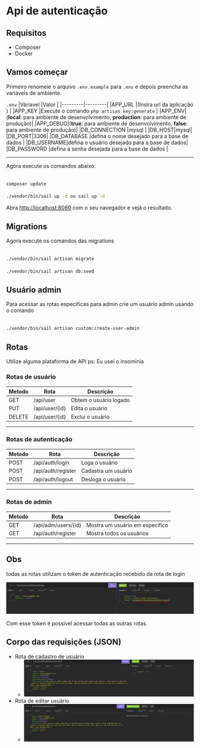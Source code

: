 # Api de autenticação

## Requisitos

- Composer
- Docker
## Vamos começar

Primeiro renomeie o arquivo `.env.example` para `.env` e depois preencha as variáveis de ambiente.


`.env`
|Váriavel  |Valor  |
|---------|---------|
|APP_URL     |(Insira url da aplicação )      |
|APP_KEY     |Execute o comando `php artisan key:generate`         |
|APP_ENV|(**local**: para ambiente de desenvolvimento, **production**: para ambiente de produção)|
|APP_DEBUG|(**true**: para ambiente de desenvolvimento, **false**: para ambiente de produção)|
|DB_CONNECTION     |mysql        |
|DB_HOST|mysql|
|DB_PORT|3306|
|DB_DATABASE     |defina o nome desejado para a base de dados         |
|DB_USERNAME|defina o usuário desejado para a base de dados|
|DB_PASSWORD     |defina a senha desejada para a base de dados         |
   

--------

Agora execute os comandos abaixo: 

```bash

composer update

./vendor/bin/sail up -d ou sail up -d

```

Abra [http://localhost:8080](http://localhost:8080) com o seu navegador e vejá o resultado.

## Migrations

Agora execute os comandos das migrations

```bash

./vendor/bin/sail artisan migrate

./vendor/bin/sail artisan db:seed

```
## Usuário admin
Para acessar as rotas especificas para admin crie um usuário admin usando o comando

```bash

./vendor/bin/sail artisan custom:create-user-admin

```

## Rotas

Utilize alguma plataforma de API
ps: Eu usei o insominia

### Rotas de usuário
    
|Metodo  |Rota  |Descrição  |
|---------|---------|---------|
|GET     |/api/user         |Obtem o usuário logado         |
|PUT     |/api/user/{id}         |Edita o usuário         |
|DELETE     |/api/user/{id}         |Exclui o usuário         |



----
### Rotas de autenticação

|Metodo  |Rota  |Descrição  |
|---------|---------|---------|
|POST     |/api/auth/login         |Loga o usuário         |
|POST     |/api/auth/register         |Cadastra um usuário         |
|POST     |/api/auth/logout         |Desloga o usuário         |



---- 
### Rotas de admin

|Metodo  |Rota  |Descrição  |
|---------|---------|---------|
|GET     |/api/adm/users/{id}         |Mostra um usuário em especifico         |
|GET     |/api/auth/register         |Mostra todos os usuários         |



----
## Obs
todas as rotas utilizam o token de autenticação recebido da rota de login

<img src = "resources/img/login.png">

Com esse token é possivel acessar todas as outras rotas.


## Corpo das requisições (JSON)

- Rota de cadastro de usuário
    - <img src = "resources/img/registerUser.png">
- Rota de editar usuário
    - <img src = "resources/img/update.png">



